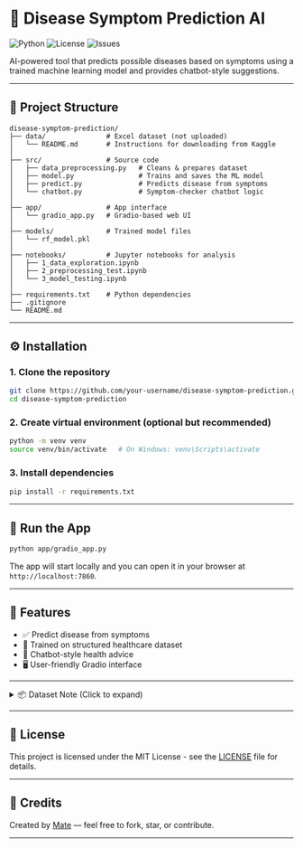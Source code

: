 # 🧠 Disease Symptom Prediction AI

![Python](https://img.shields.io/badge/python-3.10+-blue.svg)
![License](https://img.shields.io/github/license/matesoft2033/disease-symptom-predictor-ai)
![Issues](https://img.shields.io/github/issues/mateosft2033/disease-symptom-predictor-ai)

AI-powered tool that predicts possible diseases based on symptoms using a trained machine learning model and provides chatbot-style suggestions.

---

## 📁 Project Structure

```
disease-symptom-prediction/
├── data/               # Excel dataset (not uploaded)
│   └── README.md       # Instructions for downloading from Kaggle
│
├── src/                # Source code
│   ├── data_preprocessing.py   # Cleans & prepares dataset
│   ├── model.py                # Trains and saves the ML model
│   ├── predict.py              # Predicts disease from symptoms
│   └── chatbot.py              # Symptom-checker chatbot logic
│
├── app/                # App interface
│   └── gradio_app.py   # Gradio-based web UI
│
├── models/             # Trained model files
│   └── rf_model.pkl
│
├── notebooks/          # Jupyter notebooks for analysis
│   ├── 1_data_exploration.ipynb
│   ├── 2_preprocessing_test.ipynb
│   └── 3_model_testing.ipynb
│
├── requirements.txt    # Python dependencies
├── .gitignore
└── README.md
```

---

## ⚙️ Installation

### 1. Clone the repository

```bash
git clone https://github.com/your-username/disease-symptom-prediction.git
cd disease-symptom-prediction
```

### 2. Create virtual environment (optional but recommended)

```bash
python -m venv venv
source venv/bin/activate   # On Windows: venv\Scripts\activate
```

### 3. Install dependencies

```bash
pip install -r requirements.txt
```

---

## 🚀 Run the App

```bash
python app/gradio_app.py
```

The app will start locally and you can open it in your browser at `http://localhost:7860`.

---

## 🤖 Features

- ✅ Predict disease from symptoms
- 🧠 Trained on structured healthcare dataset
- 💬 Chatbot-style health advice
- 🖥️ User-friendly Gradio interface

---

<details>
<summary>📦 Dataset Note (Click to expand)</summary>

We use a healthcare dataset available on [Kaggle](https://www.kaggle.com/). Due to licensing, it is not uploaded in this repo. Please download it manually and place it in the `data/` directory.

</details>

---

## 🪪 License

This project is licensed under the MIT License - see the [LICENSE](LICENSE) file for details.

---

## 🙏 Credits

Created by [Mate](https://github.com/your-username) — feel free to fork, star, or contribute.

---
